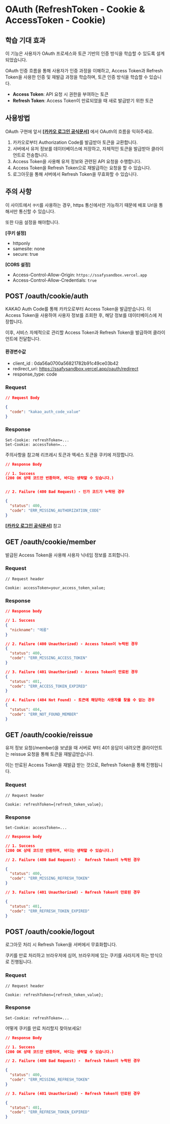 # OAuth (RefreshToken - Cookie & AccessToken - Cookie)

## 학습 기대 효과

이 기능은 사용자가 OAuth 프로세스와 토큰 기반의 인증 방식을 학습할 수 있도록 설계되었습니다.

OAuth 인증 흐름을 통해 사용자가 인증 과정을 이해하고, Access Token과 Refresh Token을 사용한 인증 및 재발급 과정을 학습하며, 토큰 인증 방식을 학습할 수 있습니다.

- **Access Token**: API 요청 시 권한을 부여하는 토큰
- **Refresh Token**: Access Token이 만료되었을 때 새로 발급받기 위한 토큰

## 사용방법

OAuth 구현에 앞서 [**[카카오 로그인 공식문서]**](https://developers.kakao.com/docs/latest/ko/kakaologin/rest-api) 에서 OAuth의 흐름을 익혀주세요.

1. 카카오로부터 Authorization Code를 발급받아 토큰을 교환합니다.
2. 서버에서 유저 정보를 데이터베이스에 저장하고, 자체적인 토큰을 발급받아 클라이언트로 전송합니다.
3. Access Token을 사용해 유저 정보와 관련된 API 요청을 수행합니다.
4. Access Token을 Refresh Token으로 재발급하는 요청을 할 수 있습니다.
5. 로그아웃을 통해 서버에서 Refresh Token을 무효화할 수 있습니다.

## 주의 사항

이 사이트에서 `쿠키`를 사용하는 경우, https 통신에서만 가능하기 때문에 배포 Url을 통해서만 통신할 수 있습니다.

또한 다음 설정을 해야합니다.

**[쿠키 설정]**

- httponly
- samesite: none
- secure: true

**[CORS 설정]**

- Access-Control-Allow-Origin: `https://ssafysandbox.vercel.app`
- Access-Control-Allow-Credentials: `true`

## POST /oauth/cookie/auth

KAKAO Auth Code를 통해 카카오로부터 Access Token을 발급받습니다.
이 Access Token을 사용하여 사용자 정보를 조회한 후, 해당 정보를 데이터베이스에 저장합니다.

이후, 서비스 자체적으로 관리할 Access Token과 Refresh Token을 발급하여 클라이언트에 전달합니다.

#### **환경변수값**

- client_id : 0da56a0700a56821782b91c49ce03b42
- redirect_uri: https://ssafysandbox.vercel.app/oauth/redirect
- response_type: code

### Request

```json
// Request Body

{
  "code": "kakao_auth_code_value"
}
```

### Response

```http
Set-Cookie: refreshToken=...
Set-Cookie: accessToken=...
```

주의사항을 참고해 리프레시 토큰과 엑세스 토큰을 쿠키에 저장합니다.

```json
// Response Body

// 1. Success
(200 OK 상태 코드만 반환하며, 바디는 생략할 수 있습니다.)


// 2. Failure (400 Bad Request) - 인가 코드가 누락된 경우

{
  "status": 400,
  "code": "ERR_MISSING_AUTHORIZATION_CODE"
}
```

[**[카카오 로그인 공식문서]**](https://developers.kakao.com/docs/latest/ko/kakaologin/rest-api) 참고

>

## GET /oauth/cookie/member

발급된 Access Token을 사용해 사용자 닉네임 정보를 조회합니다.

### Request

```http
// Request header

Cookie: accessToken=your_access_token_value;
```

### Response

```json
// Response body

// 1. Success
{
  "nickname": "메롱"
}

// 2. Failure (400 Unauthorized) - Access Token이 누락된 경우
{
  "status": 400,
  "code": "ERR_MISSING_ACCESS_TOKEN"
}

// 3. Failure (401 Unauthorized) - Access Token이 만료된 경우
{
  "status": 401,
  "code": "ERR_ACCESS_TOKEN_EXPIRED"
}

// 4. Failure (404 Not Found) - 토큰에 해당하는 사용자를 찾을 수 없는 경우
{
  "status": 404,
  "code": "ERR_NOT_FOUND_MEMBER"
}
```

>

## GET /oauth/cookie/reissue

유저 정보 요청(/member)을 보냈을 때 서버로 부터 401 응답이 내려오면 클라이언트는 reissue 요청을 통해 토큰을 재발급받습니다.

이는 만료된 Access Token을 재발급 받는 것으로, Refresh Token을 통해 진행됩니다.

### Request

```http
// Request header

Cookie: refreshToken={refresh_token_value};
```

### Response

```http
Set-Cookie: accessToken=...
```

```json
// Response body

// 1. Success
(200 OK 상태 코드만 반환하며, 바디는 생략할 수 있습니다.)

// 2. Failure (400 Bad Request) -  Refresh Token이 누락된 경우

{
  "status": 400,
  "code": "ERR_MISSING_REFRESH_TOKEN"
}

// 3. Failure (401 Unauthorized) - Refresh Token이 만료된 경우

{
  "status": 401,
  "code": "ERR_REFRESH_TOKEN_EXPIRED"
}
```

>

## POST /oauth/cookie/logout

로그아웃 처리 시 Refresh Token을 서버에서 무효화합니다.

쿠키를 만료 처리하고 브라우저에 심어, 브라우저에 있는 쿠키를 사라지게 하는 방식으로 진행됩니다.

### Request

```http
// Request header

Cookie: refreshToken={refresh_token_value};
```

### Response

```http
Set-Cookie: refreshToken=...
```

어떻게 쿠키를 만료 처리할지 찾아보세요!

```json
// Response Body

// 1. Success
(200 OK 상태 코드만 반환하며, 바디는 생략할 수 있습니다.)

// 2. Failure (400 Bad Request) -  Refresh Token이 누락된 경우

{
  "status": 400,
  "code": "ERR_MISSING_REFRESH_TOKEN"
}

// 3. Failure (401 Unauthorized) - Refresh Token이 만료된 경우

{
  "status": 401,
  "code": "ERR_REFRESH_TOKEN_EXPIRED"
}

```
